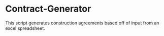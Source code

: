 # Contract-Generator
This script generates construction agreements based off of input from an excel spreadsheet.

